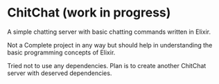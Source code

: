 ChitChat (work in progress)
========

A simple chatting server with basic chatting commands written in Elixir.

Not a Complete project in any way but should help in understanding the basic programming concepts of Elixir.

Tried not to use any dependencies. Plan is to create another ChitChat server with deserved dependencies.
